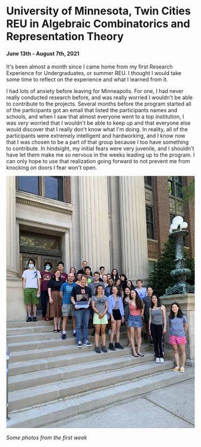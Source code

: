 # University of Minnesota, Twin Cities REU in Algebraic Combinatorics and Representation Theory
#### June 13th - August 7th, 2021

It's been almost a month since I came home from my first Research Experience for Undergraduates, or summer REU. I thought I would take some time to reflect on the experience and what I learned from it.

I had lots of anxiety before leaving for Minneapolis. For one, I had never really conducted research before, and was really worried I wouldn't be able to contribute to the projects. Several months before the program started all of the participants got an email that listed the participants names and schools, and when I saw that almost everyone went to a top institution, I was *very* worried that I wouldn't be able to keep up and that everyone else would discover that I really don't know what I'm doing. In reality, all of the participants were extremely intelligent and hardworking, and I know now that I was chosen to be a part of that group because I too have something to contribute. In hindsight, my initial fears were very juvenile, and I shouldn't have let them make me so nervous in the weeks leading up to the program. I can only hope to use that realization going forward to not prevent me from knocking on doors I fear won't open. 

![groupPhoto](/docs/assets/images/grouPhoto.png "Group photo")

*Some photos from the first week*

